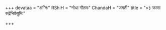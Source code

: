 +++
devataa = "अग्निः"
RShiH = "नोधा गौतमः"
ChandaH = "जगती"
title = "०३ क्राणा रुद्रेभिर्वसुभिः"

+++
